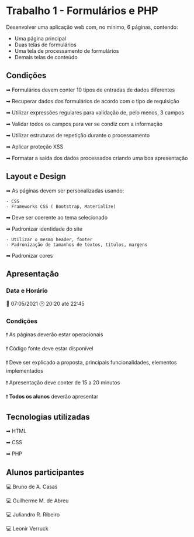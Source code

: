 # Trabalho 1 - Formulários e PHP

Desenvolver uma aplicação web com, no mínimo, 6 páginas, contendo:
 - Uma página principal
 - Duas telas de formulários
 - Uma tela de processamento de formulários
 - Demais telas de conteúdo

## Condições

➡ Formulários devem conter 10 tipos de entradas de dados diferentes

➡ Recuperar dados dos formulários de acordo com o tipo de requisição

➡ Utilizar expressões regulares para validação de, pelo menos, 3 campos

➡ Validar todos os campos para ver se condiz com a informação

➡ Utilizar estruturas de repetição durante o processamento

➡ Aplicar proteção XSS

➡ Formatar a saída dos dados processados criando uma boa apresentação


## Layout e Design
➡ As páginas devem ser personalizadas usando:

	- CSS
	- Frameworks CSS ( Bootstrap, Materialize)

➡ Deve ser coerente ao tema selecionado

➡ Padronizar identidade do site

	- Utilizar o mesmo header, footer
	- Padronização de tamanhos de textos, títulos, margens

➡ Padronizar cores


## Apresentação

### Data e Horário
📅 07:05/2021 🕑 20:20 até 22:45


### Condições

❗ As páginas deverão estar operacionais

❗ Código fonte deve estar disponível

❗ Deve ser explicado a proposta, principais funcionalidades, elementos implementados

❗ Apresentação deve conter de 15 a 20 minutos

❗ <b>Todos os alunos</b> deverão apresentar


## Tecnologias utilizadas

➡ HTML

➡ CSS

➡ PHP


## Alunos participantes

💻 Bruno de A. Casas

💻 Guilherme M. de Abreu

💻 Juliandro R. Ribeiro

💻 Leonir Verruck

